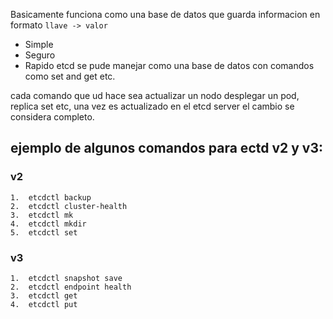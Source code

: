 Basicamente funciona como una base de datos que guarda informacion en formato `llave -> valor`
- Simple
- Seguro
- Rapido
etcd se pude manejar como una base de datos con comandos como set and get etc.

cada comando que ud hace sea actualizar un nodo desplegar un pod, replica set etc, una vez es actualizado en el etcd server el cambio se considera completo.

## ejemplo de algunos comandos para ectd v2 y v3:
### v2 
```
1.  etcdctl backup
2.  etcdctl cluster-health
3.  etcdctl mk
4.  etcdctl mkdir
5.  etcdctl set
```
### v3
```
1.  etcdctl snapshot save
2.  etcdctl endpoint health
3.  etcdctl get
4.  etcdctl put
```